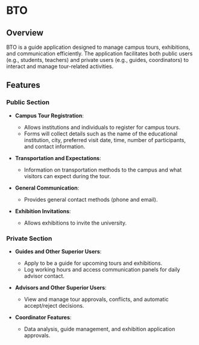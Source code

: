 # BTO

## Overview

BTO is a guide application designed to manage campus tours, exhibitions, and communication efficiently. The application facilitates both public users (e.g., students, teachers) and private users (e.g., guides, coordinators) to interact and manage tour-related activities.

## Features

### Public Section

- **Campus Tour Registration**: 
  - Allows institutions and individuals to register for campus tours.
  - Forms will collect details such as the name of the educational institution, city, preferred visit date, time, number of participants, and contact information.

- **Transportation and Expectations**:
  - Information on transportation methods to the campus and what visitors can expect during the tour.

- **General Communication**:
  - Provides general contact methods (phone and email).

- **Exhibition Invitations**:
  - Allows exhibitions to invite the university.

### Private Section

- **Guides and Other Superior Users**:
  - Apply to be a guide for upcoming tours and exhibitions.
  - Log working hours and access communication panels for daily advisor contact.

- **Advisors and Other Superior Users**:
  - View and manage tour approvals, conflicts, and automatic accept/reject decisions.

- **Coordinator Features**:
  - Data analysis, guide management, and exhibition application approvals.
